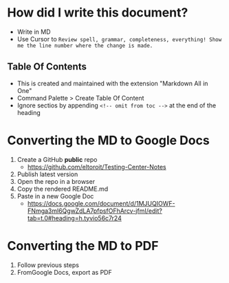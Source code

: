 # How did I write this document?

-   Write in MD
-   Use Cursor to `Review spell, grammar, completeness, everything! Show me the line number where the change is made.`

## Table Of Contents

-   This is created and maintained with the extension "Markdown All in One"
-   Command Palette > Create Table Of Content
-   Ignore sectios by appending `<!-- omit from toc -->` at the end of the heading

# Converting the MD to Google Docs

1. Create a GitHub **public** repo
    - https://github.com/eltoroit/Testing-Center-Notes
2. Publish latest version
3. Open the repo in a browser
4. Copy the rendered README.md
5. Paste in a new Google Doc
    - https://docs.google.com/document/d/1MJUQIOWF-FNmga3ml6QgwZdLA7pfpsfOFhArcv-jfmI/edit?tab=t.0#heading=h.tyvio56c7r24

# Converting the MD to PDF

1. Follow previous steps
2. FromGoogle Docs, export as PDF

